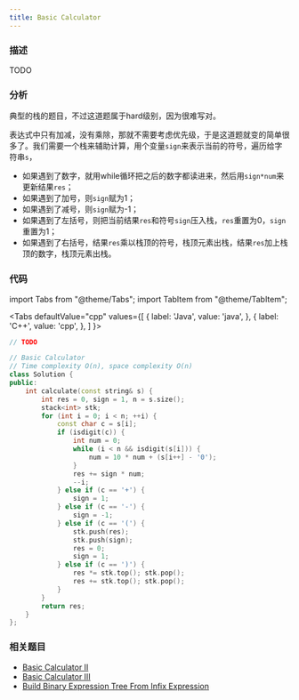 ```yaml
---
title: Basic Calculator
---
```


### 描述

TODO

### 分析

典型的栈的题目，不过这道题属于hard级别，因为很难写对。

表达式中只有加减，没有乘除，那就不需要考虑优先级，于是这道题就变的简单很多了。我们需要一个栈来辅助计算，用个变量`sign`来表示当前的符号，遍历给字符串`s`，

* 如果遇到了数字，就用while循环把之后的数字都读进来，然后用`sign*num`来更新结果`res`；
* 如果遇到了加号，则`sign`赋为1；
* 如果遇到了减号，则`sign`赋为-1；
* 如果遇到了左括号，则把当前结果`res`和符号`sign`压入栈，`res`重置为0，`sign`重置为1；
* 如果遇到了右括号，结果`res`乘以栈顶的符号，栈顶元素出栈，结果`res`加上栈顶的数字，栈顶元素出栈。

### 代码

import Tabs from "@theme/Tabs";
import TabItem from "@theme/TabItem";

<Tabs
defaultValue="cpp"
values={[
{ label: 'Java', value: 'java', },
{ label: 'C++', value: 'cpp', },
]
}>
<TabItem value="java">

```java
// TODO
```

</TabItem>
<TabItem value="cpp">

```cpp
// Basic Calculator
// Time complexity O(n), space complexity O(n)
class Solution {
public:
    int calculate(const string& s) {
        int res = 0, sign = 1, n = s.size();
        stack<int> stk;
        for (int i = 0; i < n; ++i) {
            const char c = s[i];
            if (isdigit(c)) {
                int num = 0;
                while (i < n && isdigit(s[i])) {
                    num = 10 * num + (s[i++] - '0');
                }
                res += sign * num;
                --i;
            } else if (c == '+') {
                sign = 1;
            } else if (c == '-') {
                sign = -1;
            } else if (c == '(') {
                stk.push(res);
                stk.push(sign);
                res = 0;
                sign = 1;
            } else if (c == ')') {
                res *= stk.top(); stk.pop();
                res += stk.top(); stk.pop();
            }
        }
        return res;
    }
};
```

</TabItem>
</Tabs>

### 相关题目

- [Basic Calculator II](basic-calculator-ii.md)
- [Basic Calculator III](basic-calculator-iii.md)
- [Build Binary Expression Tree From Infix Expression](build-binary-expression-tree-from-infix-expression.md)
